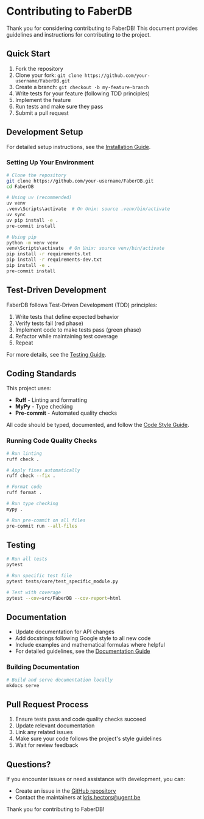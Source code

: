 # Contributing to FaberDB

Thank you for considering contributing to FaberDB! This document provides guidelines and instructions for contributing to the project.

## Quick Start

1. Fork the repository
2. Clone your fork: `git clone https://github.com/your-username/FaberDB.git`
3. Create a branch: `git checkout -b my-feature-branch`
4. Write tests for your feature (following TDD principles)
5. Implement the feature
6. Run tests and make sure they pass
7. Submit a pull request

## Development Setup

For detailed setup instructions, see the [Installation Guide](https://vybornak2.github.io/FaberDB/development/install/).

### Setting Up Your Environment

```bash
# Clone the repository
git clone https://github.com/your-username/FaberDB.git
cd FaberDB

# Using uv (recommended)
uv venv
.venv\Scripts\activate  # On Unix: source .venv/bin/activate
uv sync
uv pip install -e .
pre-commit install

# Using pip
python -m venv venv
venv\Scripts\activate  # On Unix: source venv/bin/activate
pip install -r requirements.txt
pip install -r requirements-dev.txt
pip install -e .
pre-commit install
```

## Test-Driven Development

FaberDB follows Test-Driven Development (TDD) principles:

1. Write tests that define expected behavior
2. Verify tests fail (red phase)
3. Implement code to make tests pass (green phase)
4. Refactor while maintaining test coverage
5. Repeat

For more details, see the [Testing Guide](https://vybornak2.github.io/FaberDB/development/testing/).

## Coding Standards

This project uses:

- **Ruff** - Linting and formatting
- **MyPy** - Type checking
- **Pre-commit** - Automated quality checks

All code should be typed, documented, and follow the [Code Style Guide](https://vybornak2.github.io/FaberDB/development/code_style/).

### Running Code Quality Checks

```bash
# Run linting
ruff check .

# Apply fixes automatically
ruff check --fix .

# Format code
ruff format .

# Run type checking
mypy .

# Run pre-commit on all files
pre-commit run --all-files
```

## Testing

```bash
# Run all tests
pytest

# Run specific test file
pytest tests/core/test_specific_module.py

# Test with coverage
pytest --cov=src/FaberDB --cov-report=html
```

## Documentation

- Update documentation for API changes
- Add docstrings following Google style to all new code
- Include examples and mathematical formulas where helpful
- For detailed guidelines, see the [Documentation Guide](https://vybornak2.github.io/FaberDB/development/documentation/)

### Building Documentation

```bash
# Build and serve documentation locally
mkdocs serve
```

## Pull Request Process

1. Ensure tests pass and code quality checks succeed
2. Update relevant documentation
3. Link any related issues
4. Make sure your code follows the project's style guidelines
5. Wait for review feedback

## Questions?

If you encounter issues or need assistance with development, you can:

- Create an issue in the [GitHub repository](https://github.com/vybornak2/FaberDB/issues)
- Contact the maintainers at <kris.hectors@ugent.be>

Thank you for contributing to FaberDB!
